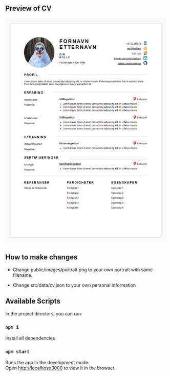 ## Preview of CV

![alt text](cv_template.png)

## How to make changes

- Change public/images/portrait.png to your own portrait with same filename.

- Change src/data/cv.json to your own personal information


## Available Scripts

In the project directory, you can run:

### `npm i`
Install all dependencies

### `npm start`

Runs the app in the development mode.\
Open [http://localhost:3000](http://localhost:3000) to view it in the browser.


